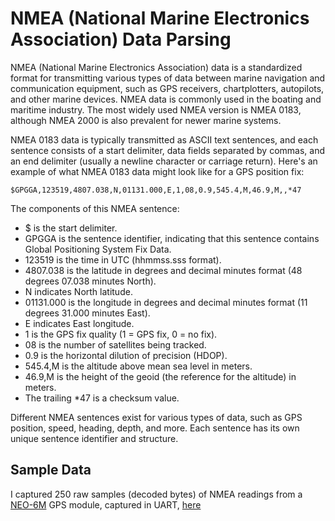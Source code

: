 # NMEA (National Marine Electronics Association) Data Parsing
NMEA (National Marine Electronics Association) data is a standardized format for transmitting various types of data between marine navigation and communication equipment, such as GPS receivers, chartplotters, autopilots, and other marine devices. NMEA data is commonly used in the boating and maritime industry. The most widely used NMEA version is NMEA 0183, although NMEA 2000 is also prevalent for newer marine systems.

NMEA 0183 data is typically transmitted as ASCII text sentences, and each sentence consists of a start delimiter, data fields separated by commas, and an end delimiter (usually a newline character or carriage return). Here's an example of what NMEA 0183 data might look like for a GPS position fix:
```
$GPGGA,123519,4807.038,N,01131.000,E,1,08,0.9,545.4,M,46.9,M,,*47
```

The components of this NMEA sentence:
- $ is the start delimiter.
- GPGGA is the sentence identifier, indicating that this sentence contains Global Positioning System Fix Data.
- 123519 is the time in UTC (hhmmss.sss format).
- 4807.038 is the latitude in degrees and decimal minutes format (48 degrees 07.038 minutes North).
- N indicates North latitude.
- 01131.000 is the longitude in degrees and decimal minutes format (11 degrees 31.000 minutes East).
- E indicates East longitude.
- 1 is the GPS fix quality (1 = GPS fix, 0 = no fix).
- 08 is the number of satellites being tracked.
- 0.9 is the horizontal dilution of precision (HDOP).
- 545.4,M is the altitude above mean sea level in meters.
- 46.9,M is the height of the geoid (the reference for the altitude) in meters.
- The trailing *47 is a checksum value.

Different NMEA sentences exist for various types of data, such as GPS position, speed, heading, depth, and more. Each sentence has its own unique sentence identifier and structure.

## Sample Data
I captured 250 raw samples (decoded bytes) of NMEA readings from a [NEO-6M](https://www.amazon.com/gp/product/B07P8YMVNT/ref=ppx_yo_dt_b_search_asin_title?ie=UTF8&psc=1) GPS module, captured in UART, [here](./nmea_data.json)